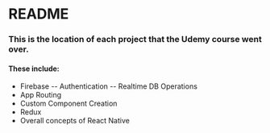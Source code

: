 # README #

### This is the location of each project that the Udemy course went over.
#### These include:
- Firebase
-- Authentication
-- Realtime DB Operations
- App Routing
- Custom Component Creation
- Redux
- Overall concepts of React Native
